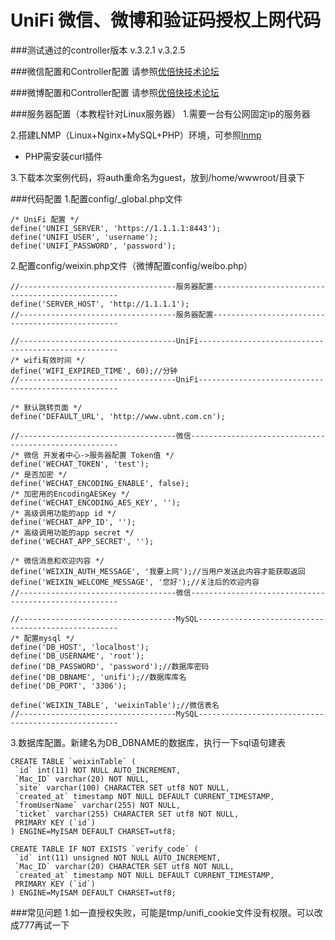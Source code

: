 UniFi 微信、微博和验证码授权上网代码
===========

###测试通过的controller版本
    v.3.2.1
    v.3.2.5

###微信配置和Controller配置
请参照[优倍快技术论坛](http://bbs.ubnt.com.cn/forum.php?mod=viewthread&tid=9914&page=1)

###微博配置和Controller配置
请参照[优倍快技术论坛](http://bbs.ubnt.com.cn/forum.php?mod=viewthread&tid=9510)

###服务器配置（本教程针对Linux服务器）
1.需要一台有公网固定ip的服务器

2.搭建LNMP（Linux+Nginx+MySQL+PHP）环境，可参照[lnmp](http://lnmp.org/install.html)
+ PHP需安装curl插件

3.下载本次案例代码，将auth重命名为guest，放到/home/wwwroot/目录下

###代码配置
1.配置config/_global.php文件

    /* UniFi 配置 */
    define('UNIFI_SERVER', 'https://1.1.1.1:8443');
    define('UNIFI_USER', 'username');
    define('UNIFI_PASSWORD', 'password');

2.配置config/weixin.php文件（微博配置config/weibo.php）

    //-----------------------------------服务器配置-------------------------------------------------
    define('SERVER_HOST', 'http://1.1.1.1');
    //-----------------------------------服务器配置-------------------------------------------------
    
    //-----------------------------------UniFi----------------------------------------------------
    /* wifi有效时间 */
    define('WIFI_EXPIRED_TIME', 60);//分钟
    //-----------------------------------UniFi----------------------------------------------------
    
    /* 默认跳转页面 */
    define('DEFAULT_URL', 'http://www.ubnt.com.cn');
    
    //-----------------------------------微信------------------------------------------------------
    /* 微信 开发者中心->服务器配置 Token值 */
    define('WECHAT_TOKEN', 'test');
    /* 是否加密 */
    define('WECHAT_ENCODING_ENABLE', false);
    /* 加密用的EncodingAESKey */
    define('WECHAT_ENCODING_AES_KEY', '');
    /* 高级调用功能的app id */
    define('WECHAT_APP_ID', '');
    /* 高级调用功能的app secret */
    define('WECHAT_APP_SECRET', '');
    
    /* 微信消息和欢迎内容 */
    define('WEIXIN_AUTH_MESSAGE', '我要上网');//当用户发送此内容才能获取返回
    define('WEIXIN_WELCOME_MESSAGE', '您好');//关注后的欢迎内容
    //-----------------------------------微信------------------------------------------------------
    
    //-----------------------------------MySQL----------------------------------------------------
    /* 配置mysql */
    define('DB_HOST', 'localhost');
    define('DB_USERNAME', 'root');
    define('DB_PASSWORD', 'password');//数据库密码
    define('DB_DBNAME', 'unifi');//数据库库名
    define('DB_PORT', '3306');
    
    define('WEIXIN_TABLE', 'weixinTable');//微信表名
    //-----------------------------------MySQL----------------------------------------------------


3.数据库配置。新建名为DB_DBNAME的数据库，执行一下sql语句建表

    CREATE TABLE `weixinTable` (
     `id` int(11) NOT NULL AUTO_INCREMENT,
     `Mac_ID` varchar(20) NOT NULL,
     `site` varchar(100) CHARACTER SET utf8 NOT NULL,
     `created_at` timestamp NOT NULL DEFAULT CURRENT_TIMESTAMP,
     `fromUserName` varchar(255) NOT NULL,
     `ticket` varchar(255) CHARACTER SET utf8 NOT NULL,
     PRIMARY KEY (`id`)
    ) ENGINE=MyISAM DEFAULT CHARSET=utf8;
    
    CREATE TABLE IF NOT EXISTS `verify_code` (
     `id` int(11) unsigned NOT NULL AUTO_INCREMENT,
     `Mac_ID` varchar(20) CHARACTER SET utf8 NOT NULL,
     `created_at` timestamp NOT NULL DEFAULT CURRENT_TIMESTAMP,
     PRIMARY KEY (`id`)
    ) ENGINE=MyISAM DEFAULT CHARSET=utf8;


###常见问题
1.如一直授权失败，可能是tmp/unifi_cookie文件没有权限。可以改成777再试一下
